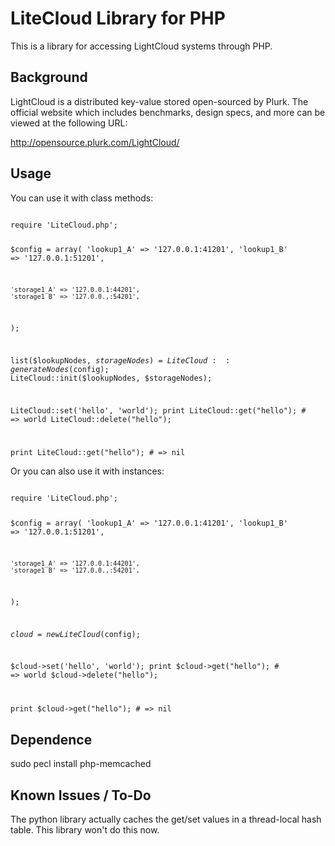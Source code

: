 # LiteCloud Library for PHP
This is a library for accessing LightCloud systems through PHP.

## Background

LightCloud is a distributed key-value stored open-sourced by Plurk.
The official website which includes benchmarks, design specs, and
more can be viewed at the following URL:

http://opensource.plurk.com/LightCloud/

## Usage

You can use it with class methods:

<code>
require 'LiteCloud.php';

$config = array(
	'lookup1_A' => '127.0.0.1:41201',
	'lookup1_B' => '127.0.0.1:51201',

	'storage1_A' => '127.0.0.1:44201',
	'storage1_B' => '127.0.0.,:54201',
);

list($lookupNodes, $storageNodes) = LiteCloud::generateNodes($config);
LiteCloud::init($lookupNodes, $storageNodes);

LiteCloud::set('hello', 'world');
print LiteCloud::get("hello"); # => world
LiteCloud::delete("hello");

print LiteCloud::get("hello"); # => nil
</code>

Or you can also use it with instances:

<code>
require 'LiteCloud.php';

$config = array(
	'lookup1_A' => '127.0.0.1:41201',
	'lookup1_B' => '127.0.0.1:51201',

	'storage1_A' => '127.0.0.1:44201',
	'storage1_B' => '127.0.0.,:54201',
);

$cloud = new LiteCloud($config);

$cloud->set('hello', 'world');
print $cloud->get("hello"); # => world
$cloud->delete("hello");

print $cloud->get("hello"); # => nil
</code>

## Dependence

  sudo pecl install php-memcached

## Known Issues / To-Do

The python library actually caches the get/set values in a thread-local
hash table. This library won't do this now.
